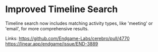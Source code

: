 # Improved Timeline Search

Timeline search now includes matching activity types, like 'meeting' or 'email', for more comprehensive results.

Links:
https://github.com/Endgame-Labs/cerebro/pull/4770
https://linear.app/endgame/issue/END-3889
